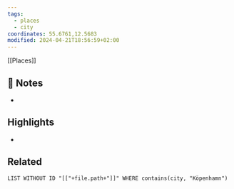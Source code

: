 ```yaml
---
tags:
  - places
  - city
coordinates: 55.6761,12.5683
modified: 2024-04-21T18:56:59+02:00
---
```

[[Places]] 

## 📝 Notes
- 

## Highlights
-

## Related
```dataview  
LIST WITHOUT ID "[["+file.path+"]]" WHERE contains(city, "Köpenhamn")
```
